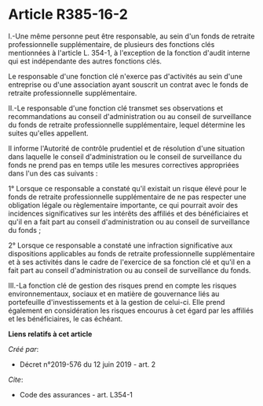 # Article R385-16-2

I.-Une même personne peut être responsable, au sein d'un fonds de retraite professionnelle supplémentaire, de plusieurs des
fonctions clés mentionnées à l'article L. 354-1, à l'exception de la fonction d'audit interne qui est indépendante des autres
fonctions clés. 

Le responsable d'une fonction clé n'exerce pas d'activités au sein d'une entreprise ou d'une association ayant souscrit un
contrat avec le fonds de retraite professionnelle supplémentaire. 

II.-Le responsable d'une fonction clé transmet ses observations et recommandations au conseil d'administration ou au conseil
de surveillance du fonds de retraite professionnelle supplémentaire, lequel détermine les suites qu'elles appellent. 

Il informe l'Autorité de contrôle prudentiel et de résolution d'une situation dans laquelle le conseil d'administration ou le
conseil de surveillance du fonds ne prend pas en temps utile les mesures correctives appropriées dans l'un des cas
suivants : 

1° Lorsque ce responsable a constaté qu'il existait un risque élevé pour le fonds de retraite professionnelle supplémentaire
de ne pas respecter une obligation légale ou règlementaire importante, ce qui pourrait avoir des incidences significatives
sur les intérêts des affiliés et des bénéficiaires et qu'il en a fait part au conseil d'administration ou au conseil de
surveillance du fonds ; 

2° Lorsque ce responsable a constaté une infraction significative aux dispositions applicables au fonds de retraite
professionnelle supplémentaire et à ses activités dans le cadre de l'exercice de sa fonction clé et qu'il en a fait part au
conseil d'administration ou au conseil de surveillance du fonds. 

III.-La fonction clé de gestion des risques prend en compte les risques environnementaux, sociaux et en matière de
gouvernance liés au portefeuille d'investissements et à la gestion de celui-ci. Elle prend également en considération les
risques encourus à cet égard par les affiliés et les bénéficiaires, le cas échéant.

**Liens relatifs à cet article**

_Créé par_:

  - Décret n°2019-576 du 12 juin 2019 - art. 2

_Cite_:

  - Code des assurances - art. L354-1

